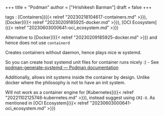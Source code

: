+++
title = "Podman"
author = ["Hrishikesh Barman"]
draft = false
+++

tags
: [Containers]({{< relref "20230218104617-containers.md" >}}), [Docker]({{< relref "20230209185925-docker.md" >}}), [OCI Ecosystem]({{< relref "20230603000641-oci_ecosystem.md" >}})


Alternative to [Docker]({{< relref "20230209185925-docker.md" >}}) and hence does not use `containerd`

Creates containers without daemon, hence plays nice w systemd.

So you can create host systemd unit files for container runs nicely :)
    -   See [podman-generate-systemd — Podman documentation](https://docs.podman.io/en/latest/markdown/podman-generate-systemd.1.html)

Additionally, allows init systems inside the container by design. Unlike docker where the philosophy is not to have an init system.

Will not work as a container engine for [Kubernetes]({{< relref "20221102125748-kubernetes.md" >}}), instead suggest using `CRI-O`. As mentioned in [OCI Ecosystem]({{< relref "20230603000641-oci_ecosystem.md" >}})
